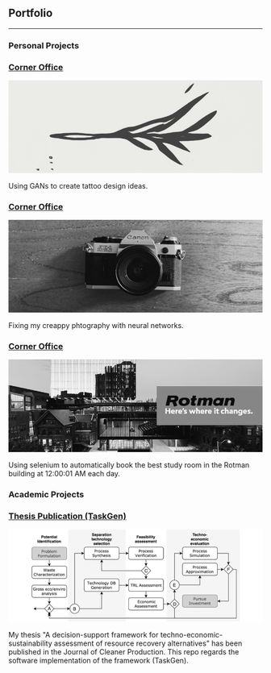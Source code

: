 ## Portfolio

---

### Personal Projects 

### [Corner Office](https://github.com/silkdom/Tattoo-GAN)

<img src="img/tattoo-GAN.png?raw=true"/>

Using GANs to create tattoo design ideas. 


### [Corner Office](https://github.com/silkdom/Deblur)

<img src="img/Deblur.png?raw=true"/>

Fixing my creappy phtography with neural networks. 
 

### [Corner Office](https://github.com/silkdom/Corner-Office)

<img src="img/rotman.png?raw=true"/>

Using selenium to automatically book the best study room in the Rotman building at 12:00:01 AM each day. 

### Academic Projects

### [Thesis Publication (TaskGen)](https://github.com/silkdom/Thesis-Publication)

<p align="center">
  <img src="img/Flow.png?raw=truee" alt="Flow"/>
</p>

My thesis "A decision-support framework for techno-economic-sustainability assessment of resource recovery alternatives" has been published in the Journal of Cleaner Production. This repo regards the software implementation of the framework (TaskGen).
